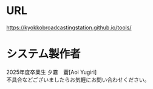 # URL
https://kyokkobroadcastingstation.github.io/tools/

# システム製作者
2025年度卒業生 夕霧　蒼[Aoi Yugiri]  
不具合などございましたらお気軽にお問い合わせください。